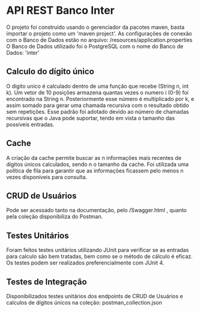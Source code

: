 # API REST Banco Inter

O projeto foi construído usando o gerenciador da pacotes maven, basta importar o projeto como um 'maven project'.
As configurações de conexão com o Banco de Dados estão no arquivo: /resources/application.properties
O Banco de Dados utilizado foi o PostgreSQL com o nome do Banco de Dados: 'inter'

## Calculo do dígito único

O digito unico é calculado dentro de uma função que recebe (String n, int k). Um vetor de 10 posições armazena quantas vezes o numero i (0-9) foi encontrado na String n. Posteriormente esse número é multiplicado por k, e assim somado para gerar uma chamada recursiva com o resultado obtido sem repetições. Esse padrão foi adotado devido ao número de chamadas recursivas que o Java pode suportar, tendo em vista o tamanho das possíveis entradas.

## Cache

A criação da cache permite buscar as n informações mais recentes de dígitos únicos calculados, sendo n o tamanho da cache. Foi utilizada uma política de fila para garantir que as informações ficassem pelo menos n vezes disponíveis para consulta.

## CRUD de Usuários

Pode ser acessado tanto na documentação, pelo /Swagger.html , quanto pela coleção disponibiliza do Postman.

## Testes Unitários

Foram feitos testes unitários utilizando JUnit para verificar se as entradas para calculo são bem tratadas, bem como se o método de cálculo é eficaz.
Os testes podem ser realizados preferencialmente com JUnit 4.

## Testes de Integração

Disponibilizados testes unitários dos endpoints de CRUD de Usuários e calculos de dígitos únicos na coleção: postman_collection.json
